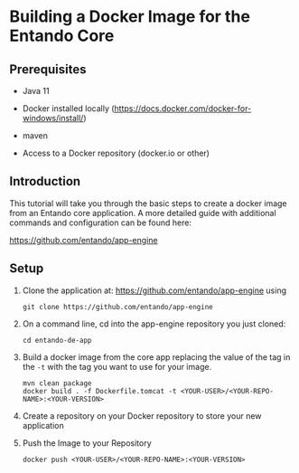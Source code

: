 
# Building a Docker Image for the Entando Core

## Prerequisites

-   Java 11

-   Docker installed locally
    (<https://docs.docker.com/docker-for-windows/install/>)

-   maven

-   Access to a Docker repository (docker.io or other)

## Introduction

This tutorial will take you through the basic steps to create a docker
image from an Entando core application. A more detailed guide with
additional commands and configuration can be found here:

<https://github.com/entando/app-engine>

## Setup

1.  Clone the application at:
    <https://github.com/entando/app-engine> using

        git clone https://github.com/entando/app-engine

2.  On a command line, cd into the app-engine repository you just cloned:

        cd entando-de-app

3.  Build a docker image from the core app replacing the value of the tag in the `-t`  with the tag you want to use for your image.

        mvn clean package
        docker build . -f Dockerfile.tomcat -t <YOUR-USER>/<YOUR-REPO-NAME>:<YOUR-VERSION>


4.  Create a repository on your Docker repository to store your new
    application

5.  Push the Image to your Repository

        docker push <YOUR-USER>/<YOUR-REPO-NAME>:<YOUR-VERSION>

